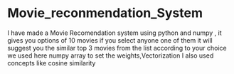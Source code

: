 # Movie_reconmendation_System
I have made a Movie Recomendation system using python and numpy , it gives you options of 10 movies if you select anyone one of them it will suggest you the similar top 3 movies from the list according to your choice we used here numpy array to set the weights,Vectorization I also used concepts like cosine similarity
